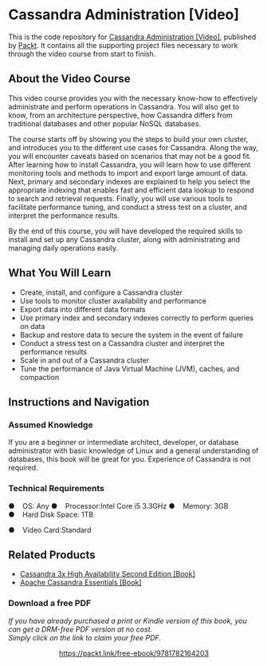 # Cassandra Administration [Video]
This is the code repository for [Cassandra Administration
 [Video]](https:utm_campaign=9781789952469), published by [Packt](https://www.packtpub.com/big-data-and-business-intelligence/cassandra-administration-video). It contains all the supporting project files necessary to work through the video course from start to finish.
## About the Video Course
This video course provides you with the necessary know-how to effectively administrate and perform operations in Cassandra. You will also get to know, from an architecture perspective, how Cassandra differs from traditional databases and other popular NoSQL databases.

The course starts off by showing you the steps to build your own cluster, and introduces you to the different use cases for Cassandra. Along the way, you will encounter caveats based on scenarios that may not be a good fit. After learning how to install Cassandra, you will learn how to use different monitoring tools and methods to import and export large amount of data. Next, primary and secondary indexes are explained to help you select the appropriate indexing that enables fast and efficient data lookup to respond to search and retrieval requests. Finally, you will use various tools to facilitate performance tuning, and conduct a stress test on a cluster, and interpret the performance results.

By the end of this course, you will have developed the required skills to install and set up any Cassandra cluster, along with administrating and managing daily operations easily.

<H2>What You Will Learn</H2>
<DIV class=book-info-will-learn-text>
<UL>
<LI>Create, install, and configure a Cassandra cluster
<LI>Use tools to monitor cluster availability and performance
<LI>Export data into different data formats
<LI>Use primary index and secondary indexes correctly to perform queries on data
<LI>Backup and restore data to secure the system in the event of failure
<LI>Conduct a stress test on a Cassandra cluster and interpret the performance results
<LI>Scale in and out of a Cassandra cluster
<LI>Tune the performance of Java Virtual Machine (JVM), caches, and compaction</LI></UL></DIV>

## Instructions and Navigation
### Assumed Knowledge
If you are a beginner or intermediate architect, developer, or database administrator with basic knowledge of Linux and a general understanding of databases, this book will be great for you. Experience of Cassandra is not required.

### Technical Requirements

●    OS: Any
●    Processor:Intel Core i5 3.3GHz
●    Memory: 3GB 
●    Hard Disk Space: 1TB

●    Video Card:Standard

## Related Products
* [Cassandra 3x High Availability Second Edition [Book] ](https://www.packtpub.com/big-data-and-business-intelligence/cassandra-3x-high-availability-second-edition )
* [Apache Cassandra Essentials [Book]](https://www.packtpub.com/big-data-and-business-intelligence/apache-cassandra-essentials)

### Download a free PDF

 <i>If you have already purchased a print or Kindle version of this book, you can get a DRM-free PDF version at no cost.<br>Simply click on the link to claim your free PDF.</i>
<p align="center"> <a href="https://packt.link/free-ebook/9781782164203">https://packt.link/free-ebook/9781782164203 </a> </p>
